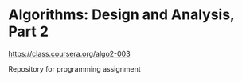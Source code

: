 Algorithms: Design and Analysis, Part 2
=========

https://class.coursera.org/algo2-003

Repository for programming assignment
